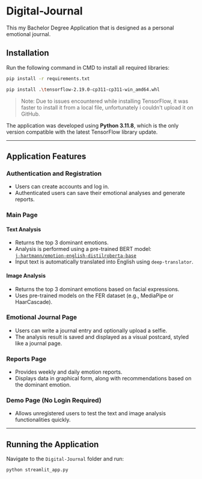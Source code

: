 # Digital-Journal
This my Bachelor Degree Application that is designed as a personal emotional journal.

## Installation

Run the following command in CMD to install all required libraries:

```bash
pip install -r requirements.txt
```

```bash
pip install .\tensorflow-2.19.0-cp311-cp311-win_amd64.whl
```

> Note: Due to issues encountered while installing TensorFlow, it was faster to install it from a local file, unfortunately i couldn't upload it on GitHub.

The application was developed using **Python 3.11.8**, which is the only version compatible with the latest TensorFlow library update.

---

## Application Features

### Authentication and Registration

- Users can create accounts and log in.
- Authenticated users can save their emotional analyses and generate reports.

### Main Page

#### Text Analysis

- Returns the top 3 dominant emotions.
- Analysis is performed using a pre-trained BERT model:  
  [`j-hartmann/emotion-english-distilroberta-base`](https://huggingface.co/j-hartmann/emotion-english-distilroberta-base)
- Input text is automatically translated into English using `deep-translator`.

#### Image Analysis

- Returns the top 3 dominant emotions based on facial expressions.
- Uses pre-trained models on the FER dataset (e.g., MediaPipe or HaarCascade).

### Emotional Journal Page

- Users can write a journal entry and optionally upload a selfie.
- The analysis result is saved and displayed as a visual postcard, styled like a journal page.

### Reports Page

- Provides weekly and daily emotion reports.
- Displays data in graphical form, along with recommendations based on the dominant emotion.

### Demo Page (No Login Required)

- Allows unregistered users to test the text and image analysis functionalities quickly.

---

## Running the Application

Navigate to the `Digital-Journal` folder and run:

```bash
python streamlit_app.py
```
